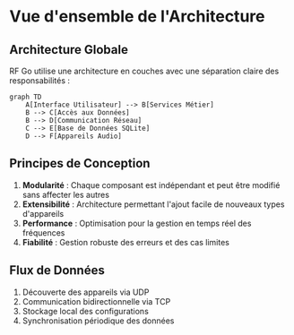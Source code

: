 # Vue d'ensemble de l'Architecture

## Architecture Globale

RF Go utilise une architecture en couches avec une séparation claire des responsabilités :

```mermaid
graph TD
    A[Interface Utilisateur] --> B[Services Métier]
    B --> C[Accès aux Données]
    B --> D[Communication Réseau]
    C --> E[Base de Données SQLite]
    D --> F[Appareils Audio]
```

## Principes de Conception

1. **Modularité** : Chaque composant est indépendant et peut être modifié sans affecter les autres
2. **Extensibilité** : Architecture permettant l'ajout facile de nouveaux types d'appareils
3. **Performance** : Optimisation pour la gestion en temps réel des fréquences
4. **Fiabilité** : Gestion robuste des erreurs et des cas limites

## Flux de Données

1. Découverte des appareils via UDP
2. Communication bidirectionnelle via TCP
3. Stockage local des configurations
4. Synchronisation périodique des données 